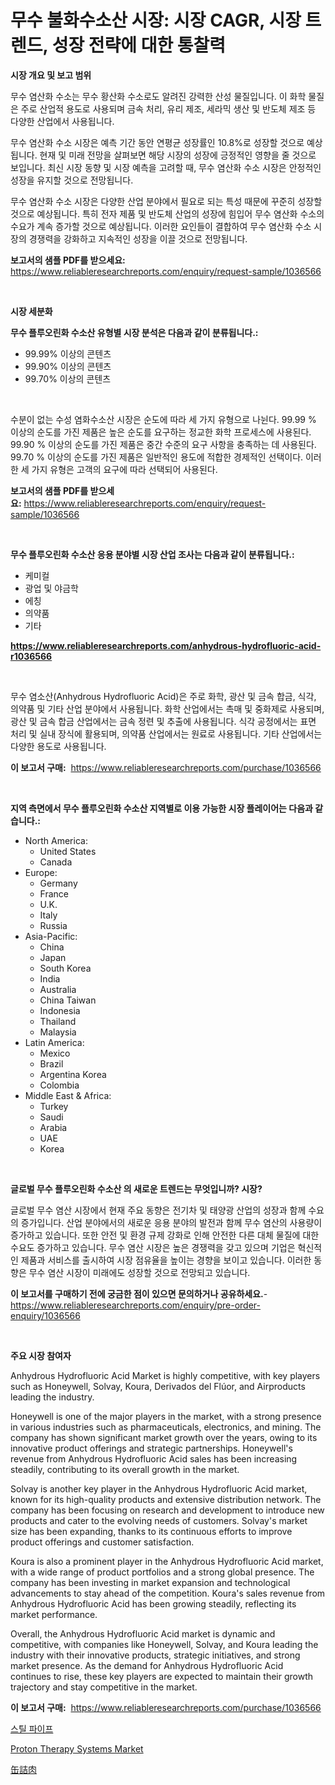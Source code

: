 <p><h1>무수 불화수소산 시장: 시장 CAGR, 시장 트렌드, 성장 전략에 대한 통찰력</h1></p><p><strong>시장 개요 및 보고 범위</strong></p>
<p><p>무수 염산화 수소는 무수 황산화 수소로도 알려진 강력한 산성 물질입니다. 이 화학 물질은 주로 산업적 용도로 사용되며 금속 처리, 유리 제조, 세라믹 생산 및 반도체 제조 등 다양한 산업에서 사용됩니다. </p><p>무수 염산화 수소 시장은 예측 기간 동안 연평균 성장률인 10.8%로 성장할 것으로 예상됩니다. 현재 및 미래 전망을 살펴보면 해당 시장의 성장에 긍정적인 영향을 줄 것으로 보입니다. 최신 시장 동향 및 시장 예측을 고려할 때, 무수 염산화 수소 시장은 안정적인 성장을 유지할 것으로 전망됩니다.</p><p>무수 염산화 수소 시장은 다양한 산업 분야에서 필요로 되는 특성 때문에 꾸준히 성장할 것으로 예상됩니다. 특히 전자 제품 및 반도체 산업의 성장에 힘입어 무수 염산화 수소의 수요가 계속 증가할 것으로 예상됩니다. 이러한 요인들이 결합하여 무수 염산화 수소 시장의 경쟁력을 강화하고 지속적인 성장을 이끌 것으로 전망됩니다.</p></p>
<p><strong>보고서의 샘플 PDF를 받으세요:</strong> <a href="https://www.reliableresearchreports.com/enquiry/request-sample/1036566">https://www.reliableresearchreports.com/enquiry/request-sample/1036566</a></p>
<p>&nbsp;</p>
<p><strong>시장 세분화</strong></p>
<p><strong>무수 플루오린화 수소산 유형별 시장 분석은 다음과 같이 분류됩니다.:</strong></p>
<p><ul><li>99.99% 이상의 콘텐츠</li><li>99.90% 이상의 콘텐츠</li><li>99.70% 이상의 콘텐츠</li></ul></p>
<p>&nbsp;</p>
<p><p>수분이 없는 수성 염화수소산 시장은 순도에 따라 세 가지 유형으로 나뉜다. 99.99 % 이상의 순도를 가진 제품은 높은 순도를 요구하는 정교한 화학 프로세스에 사용된다. 99.90 % 이상의 순도를 가진 제품은 중간 수준의 요구 사항을 충족하는 데 사용된다. 99.70 % 이상의 순도를 가진 제품은 일반적인 용도에 적합한 경제적인 선택이다. 이러한 세 가지 유형은 고객의 요구에 따라 선택되어 사용된다.</p></p>
<p><strong>보고서의 샘플 PDF를 받으세요:</strong>&nbsp;<a href="https://www.reliableresearchreports.com/enquiry/request-sample/1036566">https://www.reliableresearchreports.com/enquiry/request-sample/1036566</a></p>
<p>&nbsp;</p>
<p><strong> 무수 플루오린화 수소산 응용 분야별 시장 산업 조사는 다음과 같이 분류됩니다.:</strong></p>
<p><ul><li>케미컬</li><li>광업 및 야금학</li><li>에칭</li><li>의약품</li><li>기타</li></ul></p>
<p><strong><a href="https://www.reliableresearchreports.com/anhydrous-hydrofluoric-acid-r1036566">https://www.reliableresearchreports.com/anhydrous-hydrofluoric-acid-r1036566</a></strong></p>
<p>&nbsp;</p>
<p><p>무수 염소산(Anhydrous Hydrofluoric Acid)은 주로 화학, 광산 및 금속 합금, 식각, 의약품 및 기타 산업 분야에서 사용됩니다. 화학 산업에서는 촉매 및 중화제로 사용되며, 광산 및 금속 합금 산업에서는 금속 정련 및 추출에 사용됩니다. 식각 공정에서는 표면 처리 및 실내 장식에 활용되며, 의약품 산업에서는 원료로 사용됩니다. 기타 산업에서는 다양한 용도로 사용됩니다.</p></p>
<p><strong>이 보고서 구매:</strong>&nbsp; <a href="https://www.reliableresearchreports.com/purchase/1036566">https://www.reliableresearchreports.com/purchase/1036566</a></p>
<p>&nbsp;</p>
<p><strong>지역 측면에서 무수 플루오린화 수소산 지역별로 이용 가능한 시장 플레이어는 다음과 같습니다.:</strong></p>
<p><ul>
    <li>
        North America:
        <ul>
            <li>United States</li>
            <li>Canada</li>
        </ul>
    </li>
    <li>
        Europe:
        <ul>
            <li>Germany</li>
            <li>France</li>
            <li>U.K.</li>
            <li>Italy</li>
            <li>Russia</li>
        </ul>
    </li>
    <li>
        Asia-Pacific:
        <ul>
            <li>China</li>
            <li>Japan</li>
            <li>South Korea</li>
            <li>India</li>
            <li>Australia</li>
            <li>China Taiwan</li>
            <li>Indonesia</li>
            <li>Thailand</li>
            <li>Malaysia</li>
        </ul>
    </li>
    <li>
        Latin America:
        <ul>
            <li>Mexico</li>
            <li>Brazil</li>
            <li>Argentina Korea</li>
            <li>Colombia</li>
        </ul>
    </li>
    <li>
        Middle East & Africa:
        <ul>
            <li>Turkey</li>
            <li>Saudi</li>
            <li>Arabia</li>
            <li>UAE</li>
            <li>Korea</li>
        </ul>
    </li>
    </ul></p>
<p>&nbsp;</p>
<p><strong>글로벌 무수 플루오린화 수소산 의 새로운 트렌드는 무엇입니까? 시장?</strong></p>
<p><p>글로벌 무수 염산 시장에서 현재 주요 동향은 전기차 및 태양광 산업의 성장과 함께 수요의 증가입니다. 산업 분야에서의 새로운 응용 분야의 발전과 함께 무수 염산의 사용량이 증가하고 있습니다. 또한 안전 및 환경 규제 강화로 인해 안전한 다른 대체 물질에 대한 수요도 증가하고 있습니다. 무수 염산 시장은 높은 경쟁력을 갖고 있으며 기업은 혁신적인 제품과 서비스를 출시하여 시장 점유율을 높이는 경향을 보이고 있습니다. 이러한 동향은 무수 염산 시장이 미래에도 성장할 것으로 전망되고 있습니다.</p></p>
<p><strong>이 보고서를 구매하기 전에 궁금한 점이 있으면 문의하거나 공유하세요.</strong>- <a href="https://www.reliableresearchreports.com/enquiry/pre-order-enquiry/1036566">https://www.reliableresearchreports.com/enquiry/pre-order-enquiry/1036566</a></p>
<p>&nbsp;</p>
<p><strong>주요 시장 참여자</strong></p>
<p><p>Anhydrous Hydrofluoric Acid Market is highly competitive, with key players such as Honeywell, Solvay, Koura, Derivados del Flúor, and Airproducts leading the industry. </p><p>Honeywell is one of the major players in the market, with a strong presence in various industries such as pharmaceuticals, electronics, and mining. The company has shown significant market growth over the years, owing to its innovative product offerings and strategic partnerships. Honeywell's revenue from Anhydrous Hydrofluoric Acid sales has been increasing steadily, contributing to its overall growth in the market.</p><p>Solvay is another key player in the Anhydrous Hydrofluoric Acid market, known for its high-quality products and extensive distribution network. The company has been focusing on research and development to introduce new products and cater to the evolving needs of customers. Solvay's market size has been expanding, thanks to its continuous efforts to improve product offerings and customer satisfaction.</p><p>Koura is also a prominent player in the Anhydrous Hydrofluoric Acid market, with a wide range of product portfolios and a strong global presence. The company has been investing in market expansion and technological advancements to stay ahead of the competition. Koura's sales revenue from Anhydrous Hydrofluoric Acid has been growing steadily, reflecting its market performance.</p><p>Overall, the Anhydrous Hydrofluoric Acid market is dynamic and competitive, with companies like Honeywell, Solvay, and Koura leading the industry with their innovative products, strategic initiatives, and strong market presence. As the demand for Anhydrous Hydrofluoric Acid continues to rise, these key players are expected to maintain their growth trajectory and stay competitive in the market.</p></p>
<p><strong>이 보고서 구매:</strong>&nbsp;&nbsp;<a href="https://www.reliableresearchreports.com/purchase/1036566">https://www.reliableresearchreports.com/purchase/1036566</a></p>
<p><p><a href="https://medium.com/@wilsoniehn789562023/%EA%B0%95%EA%B4%80-%EC%8B%9C%EC%9E%A5%EC%9D%80-%EC%8B%9C%EC%9E%A5-%EC%A0%90%EC%9C%A0%EC%9C%A8-%EC%8B%9C%EC%9E%A5-%ED%8A%B8%EB%A0%8C%EB%93%9C-%EB%B0%8F-%EC%8B%9C%EC%9E%A5-%EC%84%B1%EC%9E%A5%EC%97%90-%EB%8C%80%ED%95%9C-%EC%A0%95%EB%B3%B4%EB%A5%BC-%EC%A0%9C%EA%B3%B5%ED%95%A9%EB%8B%88%EB%8B%A4-42b36b48047d">스틸 파이프</a></p><p><a href="https://github.com/BryceTownsendr/Market-Research-Report-List-4/blob/main/proton-therapy-systems-market.md">Proton Therapy Systems Market</a></p><p><a href="https://medium.com/@lilliandach1969/%E8%82%89%E7%BC%B6%E8%A9%B0%E5%B8%82%E5%A0%B4-%E7%AB%B6%E4%BA%89%E5%88%86%E6%9E%90-%E5%B8%82%E5%A0%B4%E5%8B%95%E5%90%91%E3%81%8A%E3%82%88%E3%81%B32031%E5%B9%B4%E3%81%BE%E3%81%A7%E3%81%AE%E4%BA%88%E6%B8%AC-69d5ae2e8069">缶詰肉</a></p></p>